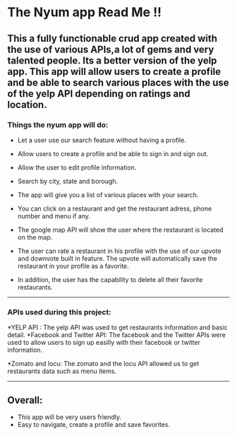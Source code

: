 # The Nyum app Read Me !!

This a fully functionable crud app created with the use of various APIs,a lot of gems and very talented people. 
Its a better version of the yelp app. This app will allow users to create a profile and be able to 
search various places with the use of the yelp API depending on ratings and location.  
---

### Things the nyum app will do:

- Let a user use our search feature without having a profile.

- Allow users to create a profile and be able to sign in and sign out.

- Allow the user to edit profile information.

- Search by city, state and borough.

- The app will give you a list of various places with your search.

- You can click on a restaurant and get the restaurant adress, phone number and menu if any.

- The google map API will show the user where the restaurant is located on the map.

- The user can rate a restaurant in his profile with the use of our upvote and downvote built in feature. The upvote will automatically save the restaurant in your profile as a favorite.

- In addition, the user has the capability to delete all their favorite restaurants.
---
### APIs used during this project:

*YELP API : The yelp API was used to get restaurants information and basic detail.
*Facebook and Twitter API: The facebook and the Twitter APIs were used to allow users to sign up easilly with their facebook or twitter information.

*Zomato and locu: The zomato and the locu API allowed us to get restaurants data such as  menu items.

---

## Overall:
- This app will be very users friendly.
- Easy to navigate, create a profile and save favorites.
